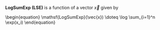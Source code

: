 **LogSumExp (LSE)** is a function of a vector $\vec{x}$ given by

\begin{equation}
\mathsf{LogSumExp}(\vec{x}) \doteq \log \sum_{i=1}^n \exp(x_i)
\end{equation}